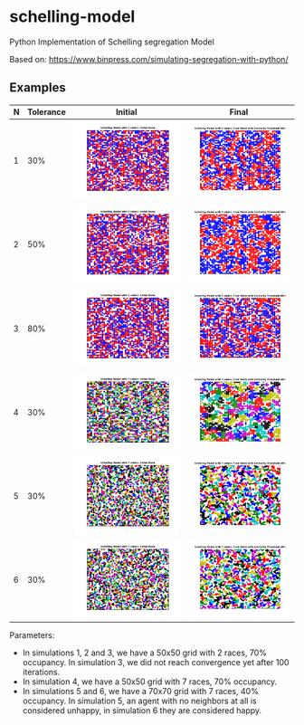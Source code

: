 # schelling-model
Python Implementation of Schelling segregation Model

Based on: https://www.binpress.com/simulating-segregation-with-python/

## Examples

N | Tolerance | Initial | Final
--- | --- | --- | ---
1 | 30% | ![2 races, 30% intolerance, initial](img/schelling_2_30_01_initial.png) | ![2 races, 30% intolerance, final](img/schelling_2_30_02_final.png)
2 | 50% | ![2 races, 50% intolerance, initial](img/schelling_2_50_01_initial.png) | ![2 races, 50% intolerance, final](img/schelling_2_50_02_final.png)
3 | 80% | ![2 races, 850% intolerance, initial](img/schelling_2_80_01_initial.png) | ![2 races, 80% intolerance, final](img/schelling_2_80_02_final.png)
4 | 30% | ![7 races, 30% intolerance, initial](img/schelling_7_30_01_initial.png) | ![7 races, 30% intolerance, final](img/schelling_7_30_02_final.png)
5 | 30% | ![7 races, 30% intolerance, initial](img/schelling_7_30_03_initial.png) | ![7 races, 30% intolerance, final](img/schelling_7_30_04_final.png)
6 | 30% | ![7 races, 30% intolerance, initial](img/schelling_7_30_05_initial.png) | ![7 races, 30% intolerance, final](img/schelling_7_30_06_final.png)

Parameters:
- In simulations 1, 2 and 3, we have a 50x50 grid with 2 races, 70% occupancy. In simulation 3, we did not reach convergence yet after 100 iterations.
- In simulation 4, we have a 50x50 grid with 7 races, 70% occupancy.
- In simulations 5 and 6, we have a 70x70 grid with 7 races, 40% occupancy. In simulation 5, an agent with no neighbors at all is considered unhappy, in simulation 6 they are considered happy.

